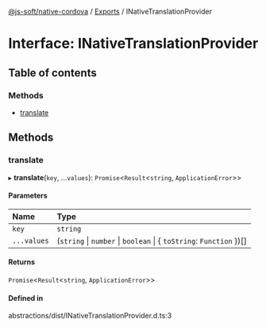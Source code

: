 [@js-soft/native-cordova](../README.md) / [Exports](../modules.md) / INativeTranslationProvider

# Interface: INativeTranslationProvider

## Table of contents

### Methods

-   [translate](INativeTranslationProvider.md#translate)

## Methods

### translate

▸ **translate**(`key`, ...`values`): `Promise`<`Result`<`string`, `ApplicationError`\>\>

#### Parameters

| Name        | Type                                                                |
| :---------- | :------------------------------------------------------------------ |
| `key`       | `string`                                                            |
| `...values` | (`string` \| `number` \| `boolean` \| { `toString`: `Function` })[] |

#### Returns

`Promise`<`Result`<`string`, `ApplicationError`\>\>

#### Defined in

abstractions/dist/INativeTranslationProvider.d.ts:3
